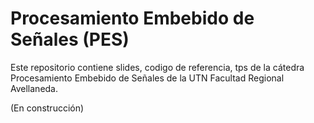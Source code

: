# Procesamiento Embebido de Señales (PES)

Este repositorio contiene slides, codigo de referencia, tps de la cátedra Procesamiento 
Embebido de Señales de la UTN Facultad Regional Avellaneda.

(En construcción)

